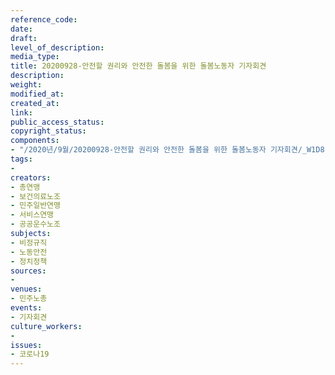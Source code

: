 ```yaml
---
reference_code: 
date: 
draft: 
level_of_description: 
media_type: 
title: 20200928-안전할 권리와 안전한 돌봄을 위한 돌봄노동자 기자회견
description: 
weight: 
modified_at: 
created_at: 
link: 
public_access_status: 
copyright_status: 
components:
- "/2020년/9월/20200928-안전할 권리와 안전한 돌봄을 위한 돌봄노동자 기자회견/_W1D8193.jpg"
tags:
- 
creators:
- 총연맹
- 보건의료노조
- 민주일반연맹
- 서비스연맹
- 공공운수노조
subjects:
- 비정규직
- 노동안전
- 정치정책
sources:
- 
venues:
- 민주노총
events:
- 기자회견
culture_workers:
- 
issues:
- 코로나19
---
```

